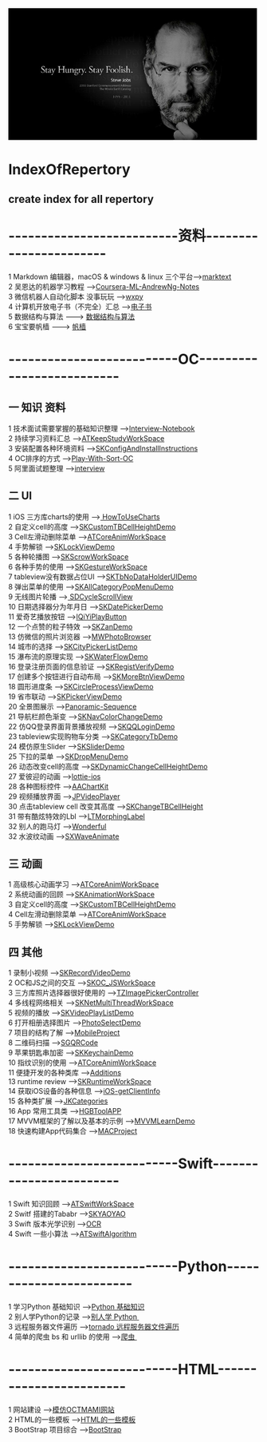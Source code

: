 <img src="https://github.com/AlexanderYeah/IndexOfRepertory/blob/master/jobs.png"/>

# IndexOfRepertory
## __create index for all repertory__  

# --------------------------资料-----------------------

1 Markdown 编辑器，macOS & windows & linux 三个平台-->[marktext](https://github.com/AlexanderYeah/marktext)  
2 吴恩达的机器学习教程 -->[Coursera-ML-AndrewNg-Notes](https://github.com/AlexanderYeah/Coursera-ML-AndrewNg-Notes)  
3 微信机器人自动化脚本 没事玩玩 -->[wxpy](https://github.com/AlexanderYeah/wxpy)  
4 计算机开放电子书（不完全）汇总 -->[电子书](https://github.com/AlexanderYeah/it-ebooks-archive)  
5 数据结构与算法 ---> [数据结构与算法](https://algorithm.yuanbin.me/zh-hans/basics_data_structure/binary_tree.html)  
6 宝宝要帆樯 ---> [帆樯](https://github.com/AlexanderYeah/XX-Net)



# --------------------------OC--------------------------     

## 一 知识 资料

1 技术面试需要掌握的基础知识整理  -->[Interview-Notebook](https://github.com/AlexanderYeah/Interview-Notebook)  
2 持续学习资料汇总 -->[ATKeepStudyWorkSpace
](https://github.com/AlexanderYeah/ATKeepStudyWorkSpace)   
3 安装配置各种环境资料 -->[SKConfigAndInstallInstructions](https://github.com/AlexanderYeah/SKConfigAndInstallInstructions)  
4 OC排序的方式 -->[Play-With-Sort-OC](https://github.com/AlexanderYeah/Play-With-Sort-OC)  
5 阿里面试题整理 -->[interview](https://github.com/AlexanderYeah/interview) 


## 二 UI   
1 iOS 三方库charts的使用 -->[
HowToUseCharts](https://github.com/AlexanderYeah/HowToUseCharts)  
2 自定义cell的高度 -->[SKCustomTBCellHeightDemo](https://github.com/AlexanderYeah/SKCustomTBCellHeightDemo)  
3 Cell左滑动删除菜单 -->[ATCoreAnimWorkSpace](https://github.com/AlexanderYeah/SKTBCellDelWorkSpace)  
4 手势解锁 -->[SKLockViewDemo](https://github.com/AlexanderYeah/SKLockViewDemo)  
5 各种轮播图 -->[SKScrowWorkSpace](https://github.com/AlexanderYeah/SKScrowWorkSpace)  
6 各种手势的使用 -->[SKGestureWorkSpace](https://github.com/AlexanderYeah/SKGestureWorkSpace)  
7 tableview没有数据占位UI -->[SKTbNoDataHolderUIDemo](https://github.com/AlexanderYeah/SKTbNoDataHolderUIDemo)  
8 弹出菜单的使用 -->[SKAllCategoryPopMenuDemo](https://github.com/AlexanderYeah/SKAllCategoryPopMenuDemo)  
9 无线图片轮播 -->[
SDCycleScrollView](https://github.com/AlexanderYeah/SDCycleScrollView)  
10 日期选择器分为年月日 -->[SKDatePickerDemo](https://github.com/AlexanderYeah/SKDatePickerDemo)  
11 爱奇艺播放按钮 -->[IQiYiPlayButton](https://github.com/AlexanderYeah/IQiYiPlayButton)  
12 一个点赞的粒子特效 -->[SKZanDemo](https://github.com/AlexanderYeah/SKZanDemo)  
13 仿微信的照片浏览器 -->[MWPhotoBrowser](https://github.com/AlexanderYeah/MWPhotoBrowser)  
14 城市的选择 -->[SKCityPickerListDemo](https://github.com/AlexanderYeah/SKCityPickerListDemo)  
15 瀑布流的原理实现 -->[SKWaterFlowDemo](https://github.com/AlexanderYeah/SKWaterFlowDemo)  
16 登录注册页面的信息验证 -->[SKRegistVerifyDemo](https://github.com/AlexanderYeah/SKRegistVerifyDemo)  
17 创建多个按钮进行自动布局 -->[SKMoreBtnViewDemo](https://github.com/AlexanderYeah/SKMoreBtnViewDemo)  
18 圆形进度条 -->[SKCircleProcessViewDemo](https://github.com/AlexanderYeah/SKCircleProcessViewDemo)  
19 省市联动 -->[SKPickerViewDemo](https://github.com/AlexanderYeah/SKPickerViewDemo)  
20 全景图展示 -->[Panoramic-Sequence](https://github.com/AlexanderYeah/Panoramic-Sequence)  
21 导航栏颜色渐变 -->[SKNavColorChangeDemo](https://github.com/AlexanderYeah/SKNavColorChangeDemo)  
22 仿QQ登录界面背景播放视频 -->[SKQQLoginDemo](https://github.com/AlexanderYeah/SKQQLoginDemo)  
23 tableview实现购物车分类 -->[SKCategoryTbDemo](https://github.com/AlexanderYeah/SKCategoryTbDemo)  
24 模仿原生Slider -->[SKSliderDemo](https://github.com/AlexanderYeah/SKSliderDemo/tree/master)  
25 下拉的菜单 -->[SKDropMenuDemo](https://github.com/AlexanderYeah/SKDropMenuDemo)  
26 动态改变cell的高度 -->[SKDynamicChangeCellHeightDemo](https://github.com/AlexanderYeah/SKDynamicChangeCellHeightDemo)    
27 爱彼迎的动画 -->[lottie-ios](https://github.com/AlexanderYeah/lottie-ios)  
28 各种图标控件 -->[AAChartKit](https://github.com/AAChartModel/AAChartKit)   
29 视频播放界面 -->[JPVideoPlayer](https://github.com/AlexanderYeah/JPVideoPlayer)   
30 点击tableview cell 改变其高度 -->[SKChangeTBCellHeight](https://github.com/AlexanderYeah/SKChangeTBCellHeight)  
31 带有酷炫特效的Lbl -->[LTMorphingLabel](https://github.com/AlexanderYeah/LTMorphingLabel)   
32 别人的跑马灯 -->[Wonderful](https://github.com/AlexanderYeah/Wonderful)  
32 水波纹动画 -->[SXWaveAnimate](https://github.com/dsxNiubility/SXWaveAnimate) 



## 三 动画
1 高级核心动画学习 -->[ATCoreAnimWorkSpace](https://github.com/AlexanderYeah/ATCoreAnimWorkSpace)  
2 系统动画的回顾 -->[SKAnimationWorkSpace](https://github.com/AlexanderYeah/SKAnimationWorkSpace)  
3 自定义cell的高度 -->[SKCustomTBCellHeightDemo](https://github.com/AlexanderYeah/SKCustomTBCellHeightDemo)  
4 Cell左滑动删除菜单 -->[ATCoreAnimWorkSpace](https://github.com/AlexanderYeah/SKTBCellDelWorkSpace)  
5 手势解锁 -->[SKLockViewDemo](https://github.com/AlexanderYeah/SKLockViewDemo)







## 四 其他
1 录制小视频 -->[SKRecordVideoDemo](https://github.com/AlexanderYeah/SKRecordVideoDemo)  
2 OC和JS之间的交互 -->[SKOC_JSWorkSpace](https://github.com/AlexanderYeah/SKOC_JSWorkSpace)  
3 三方库照片选择器很好使用的 -->[TZImagePickerController](https://github.com/AlexanderYeah/TZImagePickerController)  
4 多线程网络相关 -->[SKNetMultiThreadWorkSpace](https://github.com/AlexanderYeah/SKNetMultiThreadWorkSpace)  
5 视频的播放 -->[SKVideoPlayListDemo](https://github.com/AlexanderYeah/SKVideoPlayListDemo)  
6 打开相册选择图片 -->[PhotoSelectDemo](https://github.com/AlexanderYeah/PhotoSelectDemo)  
7 项目的结构了解 -->[MobileProject](https://github.com/AlexanderYeah/MobileProject)  
8 二维码扫描 -->[SGQRCode](https://github.com/AlexanderYeah/SGQRCode)  
9 苹果钥匙串加密 -->[SKKeychainDemo](https://github.com/AlexanderYeah/SKKeychainDemo)  
10 指纹识别的使用 -->[ATCoreAnimWorkSpace](https://github.com/AlexanderYeah/SKFingerprintDemo)  
11 便捷开发的各种类库 -->[Additions](https://github.com/AlexanderYeah/Additions)    
13 runtime review -->[SKRuntimeWorkSpace](https://github.com/AlexanderYeah/SKRuntimeWorkSpace/blob/master/README.md)  
14 获取iOS设备的各种信息 -->[iOS-getClientInfo](https://github.com/AlexanderYeah/iOS-getClientInfo)  
15 各种类扩展 -->[JKCategories](https://github.com/AlexanderYeah/JKCategories)  
16 App 常用工具类 -->[HGBToolAPP](https://github.com/AlexanderYeah/HGBToolAPP)  
17 MVVM框架的了解以及基本的示例 -->[MVVMLearnDemo](https://github.com/AlexanderYeah/MVVMLearnDemo/tree/master)   
18 快速构建App代码集合 -->[MACProject](https://github.com/AlexanderYeah/MACProject) 


# --------------------------Swift------------------------
1 Swift 知识回顾 -->[ATSwiftWorkSpace](https://github.com/AlexanderYeah/ATSwiftWorkSpace/tree/master)  
2 Switf 搭建的Tababr -->[SKYAOYAO](https://github.com/AlexanderYeah/SKYAOYAO)  
3 Swift 版本光学识别 -->[OCR](https://github.com/AlexanderYeah/ChineseIDCardOCR)  
4 Swift 一些小算法 -->[ATSwiftAlgorithm](https://github.com/AlexanderYeah/ATSwiftAlgorithm/tree/master)  




# --------------------------Python------------------------    
1 学习Python 基础知识 -->[Python 基础知识](https://github.com/AlexanderYeah/SKPythonWorkSpace)    
2 别人学Python的记录 -->[别人学 Python ](https://github.com/AlexanderYeah/MyBlog)    
3 远程服务器文件遍历 -->[tornado 远程服务器文件遍历 ](https://github.com/AlexanderYeah/SKPyRemoteFileManagerWorkSpcae)  
4 简单的爬虫 bs 和 urllib 的使用 -->[爬虫 ](https://github.com/AlexanderYeah/SKLearnScrapyProcess)  


# --------------------------HTML------------------------
1 网站建设 -->[模仿OCTMAMI网站](https://github.com/AlexanderYeah/SKOctmamiDemo)    
2 HTML的一些模板 -->[HTML的一些模板](https://github.com/AlexanderYeah/SKHTMLTemplateRep)   
3 BootStrap 项目综合 -->[BootStrap](https://github.com/AlexanderYeah?tab=repositories)  



